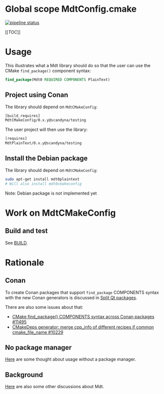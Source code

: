 # Global scope MdtConfig.cmake

[![pipeline status](https://gitlab.com/scandyna/mdtcmakeconfig/badges/experimental/pipeline.svg)](https://gitlab.com/scandyna/mdtcmakeconfig/-/pipelines/latest)

[[_TOC_]]

# Usage

This illustrates what a Mdt library should do
so that the user can use the CMake `find_package()`
component syntax:
```cmake
find_package(Mdt0 REQUIRED COMPONENTS PlainText)
```

## Project using Conan

The library should depend on `MdtCMakeConfig`:
```txt
[build_requires]
MdtCMakeConfig/0.x.y@scandyna/testing
```

The user project will then use the library:
```txt
[requires]
MdtPlainText/0.x.y@scandyna/testing
```

## Install the Debian package

The library should depend on `MdtCMakeConfig`:
```bash
sudo apt-get install mdt0plaintext
# Will also install mdt0cmakeconfig
```

Note: Debian package is not implemented yet

# Work on MdtCMakeConfig

## Build and test

See [BUILD](BUILD.md).

# Rationale

## Conan

To create Conan packages that support `find_package` COMPONENTS syntax
with the new Conan generators is discussed in [Split Qt packages](ConanSplitQt.md).

There are also some issues about that:
- [CMake find_package() COMPONENTS syntax across Conan packages #11495](https://github.com/conan-io/conan/issues/11495)
- [CMakeDeps generator: merge cpp_info of different recipes if common cmake_file_name #10229](https://github.com/conan-io/conan/issues/10229)

## No package manager

[Here](NoPackageManager.md)
are some thought about usage without a package manager.

## Background

[Here](MdtBackground.md) are also some other discussions about Mdt.
